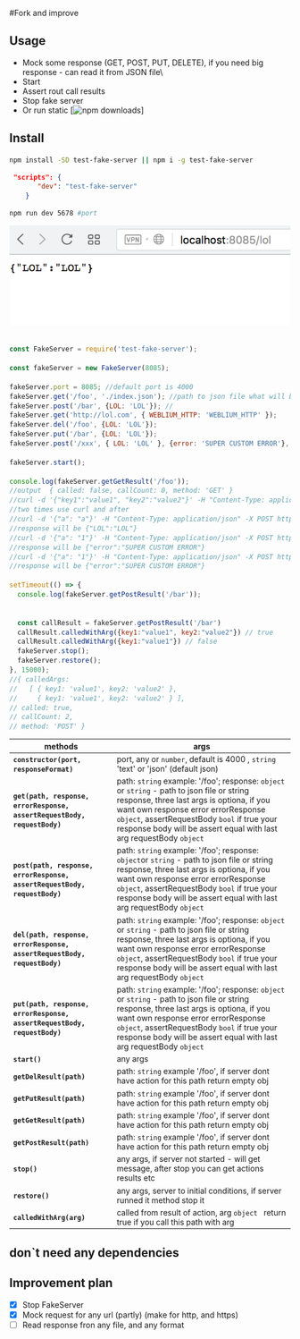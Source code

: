 #Fork and improve
## Usage

* Mock some response (GET, POST, PUT, DELETE), if you need big response - can read it from JSON file\
* Start 
* Assert rout call results
* Stop fake server
* Or run static 
[![npm downloads](https://img.shields.io/npm/dm/test-fake-server.svg?style=flat-square)]
## Install
```sh
npm install -SD test-fake-server || npm i -g test-fake-server
```

```json
 "scripts": {
       "dev": "test-fake-server" 
    }
```
```sh
npm run dev 5678 #port
```

<img src="./screen.png" width="550"/>


```js

const FakeServer = require('test-fake-server');

const fakeServer = new FakeServer(8085);

fakeServer.port = 8085; //default port is 4000
fakeServer.get('/foo', './index.json'); //path to json file what will be response
fakeServer.post('/bar', {LOL: 'LOL'}); //
fakeServer.get('http://lol.com', { WEBLIUM_HTTP: 'WEBLIUM_HTTP' });
fakeServer.del('/foo', {LOL: 'LOL'});
fakeServer.put('/bar', {LOL: 'LOL'});
fakeServer.post('/xxx', { LOL: 'LOL' }, {error: 'SUPER CUSTOM ERROR'}, true, {a: 'a'});

fakeServer.start();

console.log(fakeServer.getGetResult('/foo')); 
//output  { called: false, callCount: 0, method: 'GET' }
//curl -d '{"key1":"value1", "key2":"value2"}' -H "Content-Type: application/json" -X POST http://localhost:8085/bar
//two times use curl and after
//curl -d '{"a": "a"}' -H "Content-Type: application/json" -X POST http://localhost:8085/xxx
//response will be {"LOL":"LOL"}
//curl -d '{"a": "1"}' -H "Content-Type: application/json" -X POST http://localhost:8085/xxx
//response will be {"error":"SUPER CUSTOM ERROR"}
//curl -d '{"a": "1"}' -H "Content-Type: application/json" -X POST http://localhost:8085/xxx
//response will be {"error":"SUPER CUSTOM ERROR"}

setTimeout(() => {
  console.log(fakeServer.getPostResult('/bar'));


  const callResult = fakeServer.getPostResult('/bar')
  callResult.calledWithArg({key1:"value1", key2:"value2"}) // true
  callResult.calledWithArg({key1:"value1"}) // false
  fakeServer.stop();
  fakeServer.restore();
}, 15000);
//{ calledArgs:
//   [ { key1: 'value1', key2: 'value2' },
//     { key1: 'value1', key2: 'value2' } ],
// called: true,
// callCount: 2,
// method: 'POST' }
```

methods | args
--- | --- 
**`constructor(port, responseFormat)`** | port, any or `number`, default is 4000 , `string` 'text' or 'json' (default json)
**`get(path, response, errorResponse, assertRequestBody, requestBody)`** | path: `string` example: '/foo'; response: `object` or `string` - path to json file or string response, three last args is optiona, if you want own response error errorResponse `object`, assertRequestBody `bool` if true your response body will be assert equal with last arg requestBody `object` 
**`post(path, response, errorResponse, assertRequestBody, requestBody)`** | path: `string` example: '/foo'; response: `object`or `string` - path to json file or string response, three last args is optiona, if you want own response error errorResponse `object`, assertRequestBody `bool` if true your response body will be assert equal with last arg requestBody `object` 
**`del(path, response, errorResponse, assertRequestBody, requestBody)`** | path: `string` example: '/foo'; response: `object`  or `string` - path to json file or string response, three last args is optiona, if you want own response error errorResponse `object`, assertRequestBody `bool` if true your response body will be assert equal with last arg requestBody `object` 
**`put(path, response, errorResponse, assertRequestBody, requestBody)`** | path: `string` example: '/foo'; response: `object` or `string` - path to json file or string response, three last args is optiona, if you want own response error errorResponse `object`, assertRequestBody `bool` if true your response body will be assert equal with last arg requestBody `object` 
**`start()`** | any args
**`getDelResult(path)`** | path: `string` example '/foo', if server dont have action for this path return empty obj
**`getPutResult(path)`** | path: `string` example '/foo', if server dont have action for this path return empty obj
**`getGetResult(path)`** | path: `string` example '/foo', if server dont have action for this path return empty obj
**`getPostResult(path)`** | path: `string` example '/foo', if server dont have action for this path return empty obj
**`stop()`** | any args, if server not started - will get message, after stop you can get actions results etc
**`restore()`** | any args, server to initial conditions, if server runned it method stop it
**`calledWithArg(arg)`** | called from result of action, arg `object ` return true if you call this path with arg 
## don`t need any dependencies

## Improvement plan
 * [x] Stop FakeServer
 * [x] Mock request for any url (partly) (make for http, and https)
 * [ ] Read response fron any file, and any format